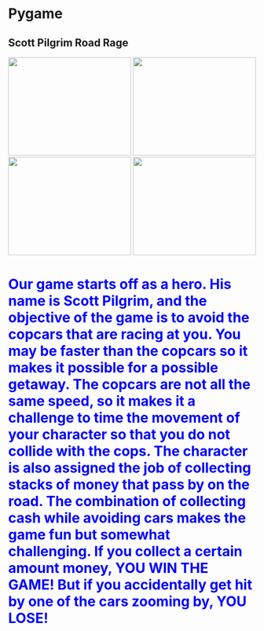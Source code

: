 # Pygame
<h2> Scott Pilgrim Road Rage</h2>
<img src="https://github.com/mdullahan1354/Scott-Pilgrim-Road-Rage/blob/master/Capture1.PNG" width = "250 " height="200">
<img src="https://github.com/mdullahan1354/Scott-Pilgrim-Road-Rage/blob/master/Capture2.PNG" width = "250 " height="200">
<img src="https://github.com/mdullahan1354/Scott-Pilgrim-Road-Rage/blob/master/Capture3.PNG" width = "250 " height="200">
<img src="https://github.com/mdullahan1354/Scott-Pilgrim-Road-Rage/blob/master/Capture4.PNG" width = "250 " height="200">
<h1 style="color:blue;">
<p> Our game starts off as a hero. His name is Scott Pilgrim, and the objective of the game is to avoid the copcars that are racing at you. You may be faster than the copcars so it makes it possible for a possible getaway. The copcars are not all the same speed, so it makes it a challenge to time the movement of your character so that you do not collide with the cops. The character is also assigned the job of collecting stacks of money that pass by on the road. The combination of collecting cash while avoiding cars makes the game fun but somewhat challenging. If you collect a certain amount money, YOU WIN THE GAME! But if you accidentally get hit by one of the cars zooming by, YOU LOSE!</p>

